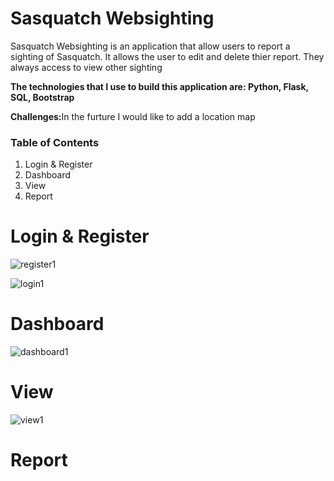 <h1>Sasquatch Websighting</h1>

<p>Sasquatch Websighting is an application that allow users to report a sighting of Sasquatch. It allows the user to edit and delete thier report. 
They always access to view other sighting</p>

<p><b>The technologies that I use to build this application are: Python, Flask, SQL, Bootstrap</b></p>

<p><b>Challenges:</b>In the furture I would like to add a location map</p>

<h3>Table of Contents</h3>

<ol>
    <li>Login & Register</li>
    <li>Dashboard</li>
    <li>View</li>
    <li>Report</li>
</ol>

<h1>Login & Register</h1>

![register1](https://user-images.githubusercontent.com/86845092/161874993-c19fef3e-2df1-419b-94ec-3d0835a89718.PNG)

![login1](https://user-images.githubusercontent.com/86845092/161874996-48cfb67f-01fa-48f1-89c5-6e9419680f3a.PNG)


<h1>Dashboard</h1>

![dashboard1](https://user-images.githubusercontent.com/86845092/161875035-b8ebf670-bc25-4f0f-9c0b-19c403af9166.PNG)

<h1>View</h1>

![view1](https://user-images.githubusercontent.com/86845092/161875364-f20f42a4-ecdc-4456-87c3-ef7f2898a9ec.PNG)


<h1>Report</h1>

